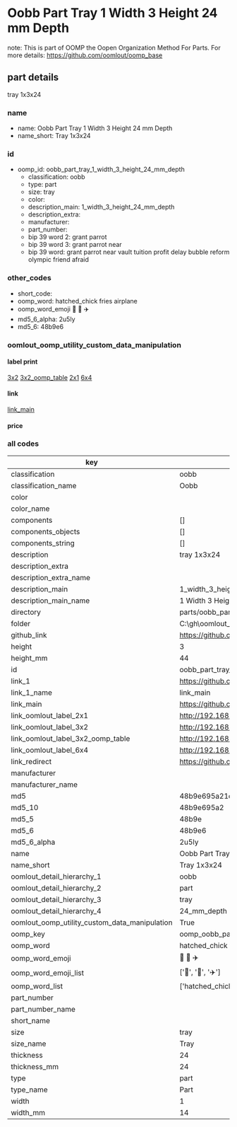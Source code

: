 # Oobb Part Tray 1 Width 3 Height 24 mm Depth  

note: This is part of OOMP the Oopen Organization Method For Parts. For more details: https://github.com/oomlout/oomp_base

##  part details
  



tray 1x3x24



### name
* name: Oobb Part Tray 1 Width 3 Height 24 mm Depth
* name_short: Tray 1x3x24 
### id
* oomp_id: oobb_part_tray_1_width_3_height_24_mm_depth
  * classification: oobb
  * type: part
  * size: tray
  * color: 
  * description_main: 1_width_3_height_24_mm_depth
  * description_extra: 
  * manufacturer: 
  * part_number: 
  * bip 39 word 2: grant parrot
  * bip 39 word 3: grant parrot near
  * bip 39 word: grant parrot near vault tuition profit delay bubble reform olympic friend afraid

### other_codes
* short_code: 
* oomp_word: hatched_chick fries airplane
* oomp_word_emoji :hatched_chick: :fries: :airplane:
* md5_6_alpha: 2u5ly
* md5_6: 48b9e6






### oomlout_oomp_utility_custom_data_manipulation
#### label print
[3x2](http://192.168.1.245:1112/?label=oomp%202u5ly)
[3x2_oomp_table](http://192.168.1.108:1112/?label=oomp%202u5ly)
[2x1](http://192.168.1.242:1112/?label=oomp%202u5ly)
[6x4](http://192.168.1.55:1112/?label=oomp%202u5ly)    

#### link

[link_main](https://github.com/oomlout/oomlout_oobb_version_4_generated_parts/tree/main/navigation_oomp/oobb/part/tray/1_width_3_height_24_mm_depth/part)                              

#### price







### all codes 
| key | value |  
| --- | --- |  
| classification | oobb |  
| classification_name | Oobb |  
| color |  |  
| color_name |  |  
| components | [] |  
| components_objects | [] |  
| components_string | [] |  
| description | tray 1x3x24 |  
| description_extra |  |  
| description_extra_name |  |  
| description_main | 1_width_3_height_24_mm_depth |  
| description_main_name | 1 Width 3 Height 24 mm Depth |  
| directory | parts/oobb_part_tray_1_width_3_height_24_mm_depth |  
| folder | C:\gh\oomlout_oobb_version_4_generated_parts\parts\oobb_part_tray_1_width_3_height_24_mm_depth |  
| github_link | https://github.com/oomlout/oomlout_oomp_part_src/tree/main/parts/oobb_part_tray_1_width_3_height_24_mm_depth |  
| height | 3 |  
| height_mm | 44 |  
| id | oobb_part_tray_1_width_3_height_24_mm_depth |  
| link_1 | https://github.com/oomlout/oomlout_oobb_version_4_generated_parts/tree/main/navigation_oomp/oobb/part/tray/1_width_3_height_24_mm_depth/part |  
| link_1_name | link_main |  
| link_main | https://github.com/oomlout/oomlout_oobb_version_4_generated_parts/tree/main/navigation_oomp/oobb/part/tray/1_width_3_height_24_mm_depth/part |  
| link_oomlout_label_2x1 | http://192.168.1.242:1112/?label=oomp%202u5ly |  
| link_oomlout_label_3x2 | http://192.168.1.245:1112/?label=oomp%202u5ly |  
| link_oomlout_label_3x2_oomp_table | http://192.168.1.108:1112/?label=oomp%202u5ly |  
| link_oomlout_label_6x4 | http://192.168.1.55:1112/?label=oomp%202u5ly |  
| link_redirect | https://github.com/oomlout/oomlout_oobb_version_4_generated_parts/tree/main/parts/oobb_tray_01_03_24 |  
| manufacturer |  |  
| manufacturer_name |  |  
| md5 | 48b9e695a21d473eaf751f1d27281b2d |  
| md5_10 | 48b9e695a2 |  
| md5_5 | 48b9e |  
| md5_6 | 48b9e6 |  
| md5_6_alpha | 2u5ly |  
| name | Oobb Part Tray 1 Width 3 Height 24 mm Depth |  
| name_short | Tray 1x3x24  |  
| oomlout_detail_hierarchy_1 | oobb |  
| oomlout_detail_hierarchy_2 | part |  
| oomlout_detail_hierarchy_3 | tray |  
| oomlout_detail_hierarchy_4 | 24_mm_depth |  
| oomlout_oomp_utility_custom_data_manipulation | True |  
| oomp_key | oomp_oobb_part_tray_1_width_3_height_24_mm_depth |  
| oomp_word | hatched_chick fries airplane |  
| oomp_word_emoji | :hatched_chick: :fries: :airplane: |  
| oomp_word_emoji_list | [':hatched_chick:', ':fries:', ':airplane:'] |  
| oomp_word_list | ['hatched_chick', 'fries', 'airplane'] |  
| part_number |  |  
| part_number_name |  |  
| short_name |  |  
| size | tray |  
| size_name | Tray |  
| thickness | 24 |  
| thickness_mm | 24 |  
| type | part |  
| type_name | Part |  
| width | 1 |  
| width_mm | 14 |  
